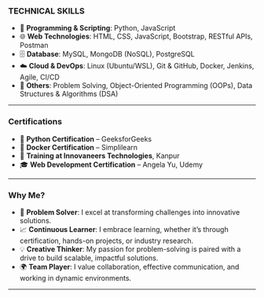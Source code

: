 

### **TECHNICAL SKILLS**

- 🐍 **Programming & Scripting**: Python, JavaScript  
- 🌐 **Web Technologies**: HTML, CSS, JavaScript, Bootstrap, RESTful APIs, Postman  
- 🗄️ **Database**: MySQL, MongoDB (NoSQL), PostgreSQL  
- ☁️ **Cloud & DevOps**: Linux (Ubuntu/WSL), Git & GitHub, Docker, Jenkins, Agile, CI/CD  
- 🧠 **Others**: Problem Solving, Object-Oriented Programming (OOPs), Data Structures & Algorithms (DSA)  

---

### **Certifications**

- 📜 **Python Certification** – GeeksforGeeks  
- 📜 **Docker Certification** – Simplilearn  
- 🏫 **Training at Innovaneers Technologies**, Kanpur  
- 🎓 **Web Development Certification** – Angela Yu, Udemy  

---

### **Why Me?**

- 🔄 **Problem Solver**: I excel at transforming challenges into innovative solutions.
- 📈 **Continuous Learner**: I embrace learning, whether it’s through certification, hands-on projects, or industry research.
- 💡 **Creative Thinker**: My passion for problem-solving is paired with a drive to build scalable, impactful solutions.
- 🌍 **Team Player**: I value collaboration, effective communication, and working in dynamic environments.

---
